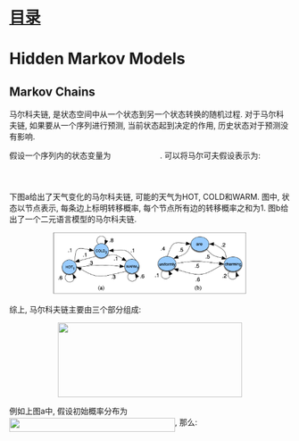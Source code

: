 # [目录](../README.md)

# Hidden Markov Models

## Markov Chains

马尔科夫链, 是状态空间中从一个状态到另一个状态转换的随机过程.
对于马尔科夫链, 如果要从一个序列进行预测, 当前状态起到决定的作用,
历史状态对于预测没有影响.

假设一个序列内的状态变量为<img src="/HMM/tex/e637b86bbdb2aacea366b27626449b0a.svg?invert_in_darkmode&sanitize=true" align=middle width=87.98971334999999pt height=14.611911599999981pt/>. 可以将马尔可夫假设表示为:

<p align="center"><img src="/HMM/tex/ceee94c7c67f44415a5d264fd97b7173.svg?invert_in_darkmode&sanitize=true" align=middle width=267.77565375pt height=16.438356pt/></p>

下图a给出了天气变化的马尔科夫链, 可能的天气为HOT, COLD和WARM.
图中, 状态以节点表示, 每条边上标明转移概率, 每个节点所有边的转移概率之和为1.
图b给出了一个二元语言模型的马尔科夫链.

<div align=center><img width="350" src="figure/1.png" alt=" "/></div>

综上, 马尔科夫链主要由三个部分组成:

<p align="center"><img src="/HMM/tex/08332bea384129a7f32e73afaa4f3b03.svg?invert_in_darkmode&sanitize=true" align=middle width=330.552981pt height=133.08250395pt/></p>

例如上图a中, 假设初始概率分布为<img src="/HMM/tex/3426d2c754d1c21af73b8cc320213921.svg?invert_in_darkmode&sanitize=true" align=middle width=296.66329769999993pt height=24.65753399999998pt/>,
那么:

<p align="center"><img src="/HMM/tex/0ba84b096a9da55599542d9b99e33aac.svg?invert_in_darkmode&sanitize=true" align=middle width=427.82968965000003pt height=16.438356pt/></p>
